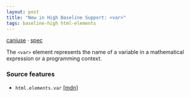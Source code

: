 ```yaml
---
layout: post
title: "New in High Baseline Support: <var>"
tags: baseline-high html-elements
---
```


[caniuse](https://caniuse.com/?search=var) · [spec](https://html.spec.whatwg.org/multipage/text-level-semantics.html#the-var-element)

The `<var>` element represents the name of a variable in a mathematical expression or a programming context.

### Source features

- ``html.elements.var`` [[mdn]](https://developer.mozilla.org/en-US/search?q=html.elements.var)
